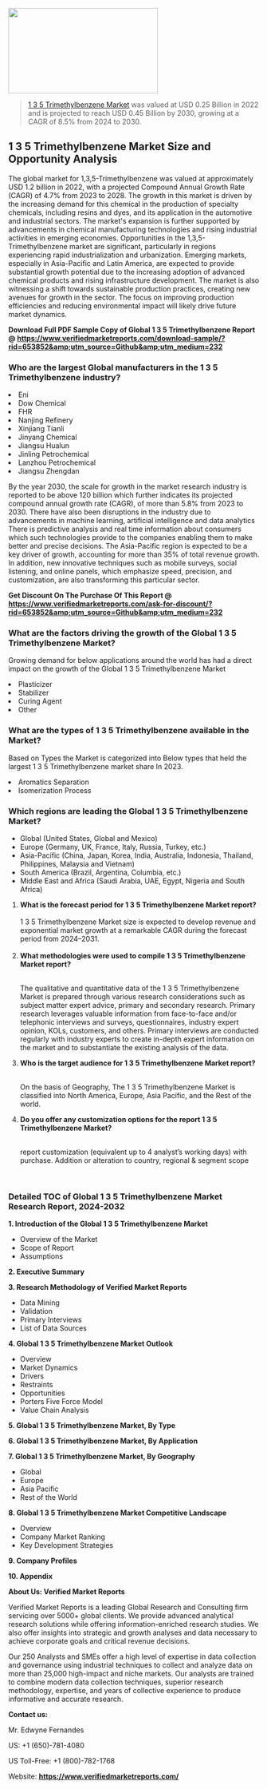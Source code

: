 
<img src="https://ffe5etoiles.com/wp-content/uploads/2024/12/MST1-300x171.png" alt="" width="300" height="171" class="alignnone size-medium wp-image-20088" /><blockquote><p><p><a href="https://www.verifiedmarketreports.com/download-sample/?rid=653852&utm_source=Github&utm_medium=232" target="_blank">1 3 5 Trimethylbenzene Market</a> was valued at USD 0.25 Billion in 2022 and is projected to reach USD 0.45 Billion by 2030, growing at a CAGR of 8.5% from 2024 to 2030.</p></blockquote><p><h2>1 3 5 Trimethylbenzene Market Size and Opportunity Analysis</h2>The global market for 1,3,5-Trimethylbenzene was valued at approximately USD 1.2 billion in 2022, with a projected Compound Annual Growth Rate (CAGR) of 4.7% from 2023 to 2028. The growth in this market is driven by the increasing demand for this chemical in the production of specialty chemicals, including resins and dyes, and its application in the automotive and industrial sectors. The market's expansion is further supported by advancements in chemical manufacturing technologies and rising industrial activities in emerging economies. Opportunities in the 1,3,5-Trimethylbenzene market are significant, particularly in regions experiencing rapid industrialization and urbanization. Emerging markets, especially in Asia-Pacific and Latin America, are expected to provide substantial growth potential due to the increasing adoption of advanced chemical products and rising infrastructure development. The market is also witnessing a shift towards sustainable production practices, creating new avenues for growth in the sector. The focus on improving production efficiencies and reducing environmental impact will likely drive future market dynamics.</p><p class=""><strong>Download Full PDF Sample Copy of Global 1 3 5 Trimethylbenzene Report @ <a href="https://www.verifiedmarketreports.com/download-sample/?rid=653852&amp;utm_source=Github&amp;utm_medium=232" target="_blank">https://www.verifiedmarketreports.com/download-sample/?rid=653852&amp;utm_source=Github&amp;utm_medium=232</a></strong></p><h3 id="" class="">Who are the largest Global manufacturers in the 1 3 5 Trimethylbenzene industry?</h3><p><li>Eni</li><li> Dow Chemical</li><li> FHR</li><li> Nanjing Refinery</li><li> Xinjiang Tianli</li><li> Jinyang Chemical</li><li> Jiangsu Hualun</li><li> Jinling Petrochemical</li><li> Lanzhou Petrochemical</li><li> Jiangsu Zhengdan</li></p><div class=""><div class="" dir="" data-message-author-role="" data-message-id="" data-message-model-slug=""><div class=""><div class=""><div class=""><div class="" dir="" data-message-author-role="" data-message-id="" data-message-model-slug=""><div class=""><div class=""><p>By the year 2030, the scale for growth in the market research industry is reported to be above 120 billion which further indicates its projected compound annual growth rate (CAGR), of more than 5.8% from 2023 to 2030. There have also been disruptions in the industry due to advancements in machine learning, artificial intelligence and data analytics There is predictive analysis and real time information about consumers which such technologies provide to the companies enabling them to make better and precise decisions. The Asia-Pacific region is expected to be a key driver of growth, accounting for more than 35% of total revenue growth. In addition, new innovative techniques such as mobile surveys, social listening, and online panels, which emphasize speed, precision, and customization, are also transforming this particular sector.</p><p><strong>Get Discount On The Purchase Of This Report @&nbsp; <a href="https://www.verifiedmarketreports.com/ask-for-discount/?rid=653852&amp;utm_source=Github&amp;utm_medium=232" target="_blank">https://www.verifiedmarketreports.com/ask-for-discount/?rid=653852&amp;utm_source=Github&amp;utm_medium=232</a></strong></p></div></div></div></div></div></div></div></div><h3 id="" class="">What are the factors driving the growth of the Global 1 3 5 Trimethylbenzene Market?</h3><p id="" class="">Growing demand for below applications around the world has had a direct impact on the growth of the Global 1 3 5 Trimethylbenzene Market</p><p id="" class=""><li>Plasticizer</li><li> Stabilizer</li><li> Curing Agent</li><li> Other</li></p><h3 id="" class="">What are the types of 1 3 5 Trimethylbenzene available in the Market?</h3><p id="" class="">Based on Types the Market is categorized into Below types that held the largest 1 3 5 Trimethylbenzene market share In 2023.</p><p id="" class=""><li>Aromatics Separation</li><li> Isomerization Process</li></p><h3 id="" class="">Which regions are leading the Global 1 3 5 Trimethylbenzene Market?</h3><ul><li>Global (United States, Global and Mexico)</li><li>Europe (Germany, UK, France, Italy, Russia, Turkey, etc.)</li><li>Asia-Pacific (China, Japan, Korea, India, Australia, Indonesia, Thailand, Philippines, Malaysia and Vietnam)</li><li>South America (Brazil, Argentina, Columbia, etc.)</li><li>Middle East and Africa (Saudi Arabia, UAE, Egypt, Nigeria and South Africa)</li></ul><p><ol><li><strong>What is the forecast period for 1 3 5 Trimethylbenzene Market report?<br /></strong><br /><span data-sheets-root="1" data-sheets-value="{&quot;1&quot;:2,&quot;2&quot;:&quot;XXXX size is expected to develop revenue and exponential market growth at a remarkable CAGR during the forecast period from 2024&ndash;2030.&quot;}" data-sheets-userformat="{&quot;2&quot;:12674,&quot;4&quot;:{&quot;1&quot;:2,&quot;2&quot;:16776960},&quot;10&quot;:2,&quot;11&quot;:0,&quot;15&quot;:&quot;Arial&quot;,&quot;16&quot;:12}">1 3 5 Trimethylbenzene Market size is expected to develop revenue and exponential market growth at a remarkable CAGR during the forecast period from 2024&ndash;2031.</span><br /><br /></li><li><strong>What methodologies were used to compile 1 3 5 Trimethylbenzene Market report?<br /><br /></strong><p>The qualitative and quantitative data of the&nbsp;1 3 5 Trimethylbenzene Market is prepared through various research considerations such as subject matter expert advice, primary and secondary research. Primary research leverages valuable information from face-to-face and/or telephonic interviews and surveys, questionnaires, industry expert opinion, KOLs, customers, and others. Primary interviews are conducted regularly with industry experts to create in-depth expert information on the market and to substantiate the existing analysis of the data.&nbsp;</p></li><li><strong>Who is the target audience for 1 3 5 Trimethylbenzene Market report?<br /><br /></strong><p>On the basis of Geography, The&nbsp;1 3 5 Trimethylbenzene Market is classified into North America, Europe, Asia Pacific, and the Rest of the world.</p></li><li><strong>Do you offer any customization options for the report 1 3 5 Trimethylbenzene Market?<br /><br /></strong><p>report customization (equivalent up to 4 analyst&rsquo;s working days) with purchase. Addition or alteration to country, regional &amp; segment scope</p><p>&nbsp;</p></li></ol></p><h3 id="" class="">Detailed TOC of Global 1 3 5 Trimethylbenzene Market Research Report, 2024-2032</h3><p id="" class=""><strong>1. Introduction of the Global 1 3 5 Trimethylbenzene Market</strong></p><ul><li>Overview of the Market</li><li>Scope of Report</li><li>Assumptions</li></ul><p id="" class=""><strong>2. Executive Summary</strong></p><p id="" class=""><strong>3. Research Methodology of&nbsp;Verified Market Reports</strong></p><ul><li>Data Mining</li><li>Validation</li><li>Primary Interviews</li><li>List of Data Sources</li></ul><p id="" class=""><strong>4. Global 1 3 5 Trimethylbenzene Market Outlook</strong></p><ul><li>Overview</li><li>Market Dynamics</li><li>Drivers</li><li>Restraints</li><li>Opportunities</li><li>Porters Five Force Model</li><li>Value Chain Analysis</li></ul><p id="" class=""><strong>5. Global 1 3 5 Trimethylbenzene Market, By&nbsp;Type</strong></p><p id="" class=""><strong>6. Global 1 3 5 Trimethylbenzene Market, By Application</strong></p><p id="" class=""><strong>7. Global 1 3 5 Trimethylbenzene Market, By Geography</strong></p><ul><li>Global</li><li>Europe</li><li>Asia Pacific</li><li>Rest of the World</li></ul><p id="" class=""><strong>8. Global 1 3 5 Trimethylbenzene Market Competitive Landscape</strong></p><ul><li>Overview</li><li>Company Market Ranking</li><li>Key Development Strategies</li></ul><p id="" class=""><strong>9. Company Profiles</strong></p><p id="" class=""><strong>10. Appendix</strong></p><p id="" class=""><strong>About Us: Verified Market Reports</strong></p><p id="" class="">Verified Market Reports is a leading Global Research and Consulting firm servicing over 5000+ global clients. We provide advanced analytical research solutions while offering information-enriched research studies. We also offer insights into strategic and growth analyses and data necessary to achieve corporate goals and critical revenue decisions.</p><p id="" class="">Our 250 Analysts and SMEs offer a high level of expertise in data collection and governance using industrial techniques to collect and analyze data on more than 25,000 high-impact and niche markets. Our analysts are trained to combine modern data collection techniques, superior research methodology, expertise, and years of collective experience to produce informative and accurate research.</p><p id="" class=""><strong>Contact us:</strong></p><p id="" class="">Mr. Edwyne Fernandes</p><p id="" class="">US: +1 (650)-781-4080</p><p id="" class="">US Toll-Free: +1 (800)-782-1768</p><p id="" class="">Website: <a target="" data-test-app-aware-link=""><strong>https://www.verifiedmarketreports.com/</strong></a></p>

